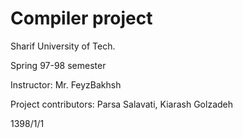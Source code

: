 # Compiler project
Sharif University of Tech.

Spring 97-98 semester

Instructor: Mr. FeyzBakhsh


Project contributors: Parsa Salavati, Kiarash Golzadeh


1398/1/1
